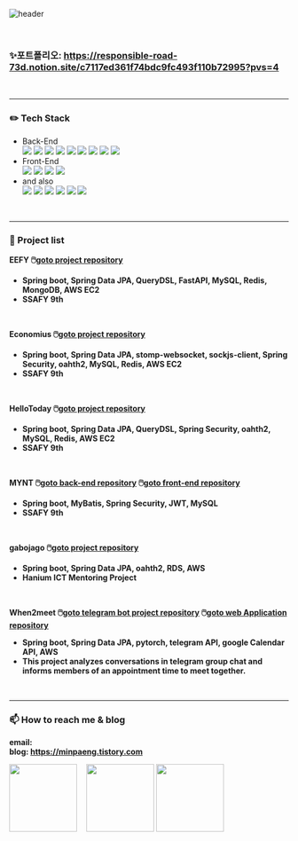 ![header](https://capsule-render.vercel.app/api?type=rounded&color=FFFAFA&height=300&section=header&text=I'm%20MinJeong&fontSize=80&desc=<br/>Hi!👋&descAlignY=30)

<!--
**minpaeng/minpaeng** is a ✨ _special_ ✨ repository because its `README.md` (this file) appears on your GitHub profile.
Here are some ideas to get you started:
-->

<br/><h3>✨<strong>포트폴리오:</strong> https://responsible-road-73d.notion.site/c7117ed361f74bdc9fc493f110b72995?pvs=4</h3><br/>

---

### ✏️ Tech Stack
- Back-End <br/>
<img src="https://img.shields.io/badge/Java-007396?style=flat&logo=OpenJDK&logoColor=white"/> <img src="https://img.shields.io/badge/Spring Boot-6DB33F?style=flat&logo=springboot&logoColor=white"/> <img src="https://img.shields.io/badge/Spring Security-6DB33F?style=flat&logo=springsecurity&logoColor=white"/> <img src="https://img.shields.io/badge/MySql-4479A1?style=flat&logo=mysql&logoColor=white"/> <img src="https://img.shields.io/badge/Spring Data JPA-6DB33F?style=flat&logo=&logoColor=white"/> <img src="https://img.shields.io/badge/QueryDSL-6DB33F?style=flat&logo=&logoColor=white"/> <img src="https://img.shields.io/badge/MyBatis-6DB33F?style=flat&logo=&logoColor=white"/> <img src="https://img.shields.io/badge/Elasticstack-005571?style=flat&logo=elasticstack&logoColor=white"/> <img src="https://img.shields.io/badge/Redis-DC382D?style=flat&logo=redis&logoColor=white"/>
- Front-End <br/>
<img src="https://img.shields.io/badge/Vue.js-4FC08D?style=flat&logo=vuedotjs&logoColor=white"/> <img src="https://img.shields.io/badge/VueX-4FC08D?style=flat&logo=vuedotjs&logoColor=white"/> <img src="https://img.shields.io/badge/React-61DAFB?style=flat&logo=react&logoColor=white"/>  <img src="https://img.shields.io/badge/Recoil-61DAFB?style=flat&logo=react&logoColor=white"/> 
- and also <br/>
<img src="https://img.shields.io/badge/C++-00599C?style=flat&logo=c%2B%2B&logoColor=white"/> <img src="https://img.shields.io/badge/Python-3776AB?style=flat&logo=python&logoColor=white"/> <img src="https://img.shields.io/badge/Amazon EC2-FF9900?style=flat&logo=amazonec2&logoColor=white"/> <img src="https://img.shields.io/badge/Amazon RDS-527FFF?style=flat&logo=amazonrds&logoColor=white"/> <img src="https://img.shields.io/badge/Ubuntu-E95420?style=flat&logo=ubuntu&logoColor=white"/> <img src="https://img.shields.io/badge/Docker-2496ED?style=flat&logo=docker&logoColor=white"/>
<br>

---
  
### 📜 Project list

 <b>EEFY<b/>
🖱️<a href=https://github.com/minpaeng/EEFY>goto project repository</a>
- Spring boot, Spring Data JPA, QueryDSL, FastAPI, MySQL, Redis, MongoDB, AWS EC2
- SSAFY 9th
<br>

 <b>Economius<b/>
🖱️<a href=https://github.com/minpaeng/economius>goto project repository</a>
- Spring boot, Spring Data JPA, stomp-websocket, sockjs-client, Spring Security, oahth2, MySQL, Redis, AWS EC2
- SSAFY 9th
<br>

 <b>HelloToday<b/>
🖱️<a href=https://github.com/minpaeng/HelloToday>goto project repository</a>
- Spring boot, Spring Data JPA, QueryDSL, Spring Security, oahth2, MySQL, Redis, AWS EC2
- SSAFY 9th
<br>

 <b>MYNT<b/>
🖱️<a href=https://github.com/minpaeng/enjoytrip_api>goto back-end repository</a>
🖱️<a href=https://github.com/minpaeng/enjoytrip_vue>goto front-end repository</a>
- Spring boot, MyBatis, Spring Security, JWT, MySQL
- SSAFY 9th
<br>

 <b>gabojago<b/>
🖱️<a href=https://github.com/minpaeng/gabojago>goto project repository</a>
- Spring boot, Spring Data JPA, oahth2, RDS, AWS
- Hanium ICT Mentoring Project
<br>

<b>When2meet</b>
🖱️<a href=https://github.com/minpaeng/when2meet>goto telegram bot project repository</a> 🖱️<a href=https://github.com/minpaeng/graduate_project>goto web Application repository</a>
- Spring boot, Spring Data JPA, pytorch, telegram API, google Calendar API, AWS
- This project analyzes conversations in telegram group chat and informs members of an appointment time to meet together.
<br>

---

### 📫 How to reach me & blog
email: <br/>
blog: https://minpaeng.tistory.com <br/>

<img style="height:122px;" src="http://mazassumnida.wtf/api/v2/generate_badge?boj=kwenmj"/>&emsp;
<img style="height:122px;" src="https://github-readme-stats.vercel.app/api?username=minpaeng&show_icons=true&theme=buefy&line_height=21"/>
<img style="height:122px;" src="https://github-readme-stats.vercel.app/api/top-langs/?username=minpaeng&exclude_repo=deepLearning_3,openCV_test,cnnMnistTest,pythonGam,imageProcessing&layout=compact" />
